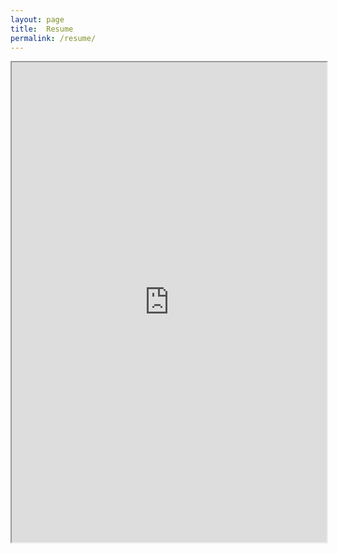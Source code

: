 ```yaml
---
layout: page
title:  Resume
permalink: /resume/
---
```


<iframe  src="https://drive.google.com/file/d/0B60HfAD9wkNmUTZhWGZWZGU3Tms/preview" width="100%" height="768">
</iframe>
